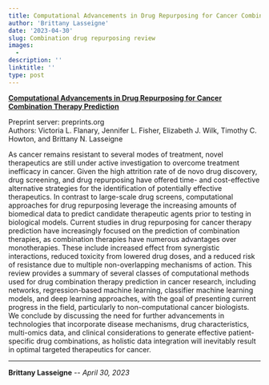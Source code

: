 ```yaml
---
title: Computational Advancements in Drug Repurposing for Cancer Combination Therapy Prediction Review Preprint
author: 'Brittany Lasseigne'
date: '2023-04-30'
slug: Combination drug repurposing review
images: 
  -
description: ''
linktitle: ''
type: post
---
```


__<a href="https://www.preprints.org/manuscript/202305.1637/v1" target="_blank">Computational Advancements in Drug Repurposing for Cancer Combination Therapy Prediction</a>__

Preprint server: preprints.org<br>
Authors: Victoria L. Flanary, Jennifer L. Fisher, Elizabeth J. Wilk, Timothy C. Howton, and Brittany N. Lasseigne

As cancer remains resistant to several modes of treatment, novel therapeutics are still under active investigation to overcome treatment inefficacy in cancer. Given the high attrition rate of de novo drug discovery, drug screening, and drug repurposing have offered time- and cost-effective alternative strategies for the identification of potentially effective therapeutics. In contrast to large-scale drug screens, computational approaches for drug repurposing leverage the increasing amounts of biomedical data to predict candidate therapeutic agents prior to testing in biological models. Current studies in drug repurposing for cancer therapy prediction have increasingly focused on the prediction of combination therapies, as combination therapies have numerous advantages over monotherapies. These include increased effect from synergistic interactions, reduced toxicity from lowered drug doses, and a reduced risk of resistance due to multiple non-overlapping mechanisms of action. This review provides a summary of several classes of computational methods used for drug combination therapy prediction in cancer research, including networks, regression-based machine learning, classifier machine learning models, and deep learning approaches, with the goal of presenting current progress in the field, particularly to non-computational cancer biologists. We conclude by discussing the need for further advancements in technologies that incorporate disease mechanisms, drug characteristics, multi-omics data, and clinical considerations to generate effective patient-specific drug combinations, as holistic data integration will inevitably result in optimal targeted therapeutics for cancer.


---
**Brittany Lasseigne** -- _April 30, 2023_<br>